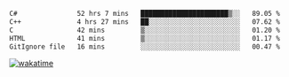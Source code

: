 <!--START_SECTION:waka-->

```txt
C#               52 hrs 7 mins   ██████████████████████▒░░   89.05 %
C++              4 hrs 27 mins   ██░░░░░░░░░░░░░░░░░░░░░░░   07.62 %
C                42 mins         ▒░░░░░░░░░░░░░░░░░░░░░░░░   01.20 %
HTML             41 mins         ▒░░░░░░░░░░░░░░░░░░░░░░░░   01.17 %
GitIgnore file   16 mins         ░░░░░░░░░░░░░░░░░░░░░░░░░   00.47 %
```

<!--END_SECTION:waka-->
[![wakatime](https://wakatime.com/badge/user/6c2f442e-41b4-42e3-bc06-d5d8203ad1da.svg)](https://wakatime.com/@6c2f442e-41b4-42e3-bc06-d5d8203ad1da)
